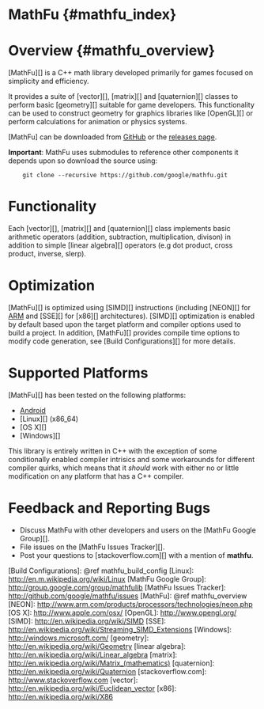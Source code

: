 MathFu    {#mathfu_index}
======

# Overview    {#mathfu_overview}

[MathFu][] is a C++ math library developed primarily for games focused on
simplicity and efficiency.

It provides a suite of [vector][], [matrix][] and [quaternion][] classes
to perform basic [geometry][] suitable for game developers.  This functionality
can be used to construct geometry for graphics libraries like [OpenGL][] or
perform calculations for animation or physics systems.

[MathFu] can be downloaded from [GitHub](http://github.com/google/mathfu) or
the [releases page](http://github.com/google/mathfu/releases).

**Important**: MathFu uses submodules to reference other components it depends
upon so download the source using:

~~~{.sh}
    git clone --recursive https://github.com/google/mathfu.git
~~~

# Functionality

Each [vector][], [matrix][] and [quaternion][] class implements basic
arithmetic operators (addition, subtraction, multiplication, divison) in
addition to simple [linear algebra][] operators (e.g dot product,
cross product, inverse, slerp).

# Optimization

[MathFu][] is optimized using [SIMD][] instructions (including [NEON][] for
[ARM][] and [SSE][] for [x86][] architectures).  [SIMD][] optimization is
enabled by default based upon the target platform and compiler options used
to build a project.  In addition, [MathFu][] provides compile time options to
modify code generation, see [Build Configurations][] for more details.

# Supported Platforms

[MathFu][] has been tested on the following platforms:

   * [Android][]
   * [Linux][] (x86_64)
   * [OS X][]
   * [Windows][]

This library is entirely written in C++ with the exception of some
conditionally enabled compiler intrisics and some workarounds for different
compiler quirks, which means that it *should* work with either no or little
modification on any platform that has a C++ compiler.

# Feedback and Reporting Bugs

   * Discuss MathFu with other developers and users on the
     [MathFu Google Group][].
   * File issues on the [MathFu Issues Tracker][].
   * Post your questions to [stackoverflow.com][] with a mention of **mathfu**.

  [Android]: http://www.android.com
  [ARM]: http://en.wikipedia.org/wiki/ARM_architecture
  [Build Configurations]: @ref mathfu_build_config
  [Linux]: http://en.m.wikipedia.org/wiki/Linux
  [MathFu Google Group]: http://group.google.com/group/mathfulib
  [MathFu Issues Tracker]: http://github.com/google/mathfu/issues
  [MathFu]: @ref mathfu_overview
  [NEON]: http://www.arm.com/products/processors/technologies/neon.php
  [OS X]: http://www.apple.com/osx/
  [OpenGL]: http://www.opengl.org/
  [SIMD]: http://en.wikipedia.org/wiki/SIMD
  [SSE]: http://en.wikipedia.org/wiki/Streaming_SIMD_Extensions
  [Windows]: http://windows.microsoft.com/
  [geometry]: http://en.wikipedia.org/wiki/Geometry
  [linear algebra]: http://en.wikipedia.org/wiki/Linear_algebra
  [matrix]: http://en.wikipedia.org/wiki/Matrix_(mathematics)
  [quaternion]: http://en.wikipedia.org/wiki/Quaternion
  [stackoverflow.com]: http://www.stackoverflow.com
  [vector]: http://en.wikipedia.org/wiki/Euclidean_vector
  [x86]: http://en.wikipedia.org/wiki/X86
